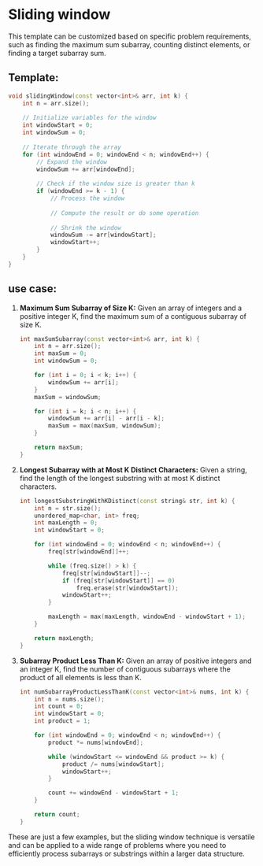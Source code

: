 # Sliding window

This template can be customized based on specific problem requirements, such as finding the maximum sum subarray, counting distinct elements, or finding a target subarray sum.

## Template:

```cpp
void slidingWindow(const vector<int>& arr, int k) {
    int n = arr.size();
    
    // Initialize variables for the window
    int windowStart = 0;
    int windowSum = 0;
    
    // Iterate through the array
    for (int windowEnd = 0; windowEnd < n; windowEnd++) {
        // Expand the window
        windowSum += arr[windowEnd];
        
        // Check if the window size is greater than k
        if (windowEnd >= k - 1) {
            // Process the window
            
            // Compute the result or do some operation
            
            // Shrink the window
            windowSum -= arr[windowStart];
            windowStart++;
        }
    }
}
```

## use case:

1.  **Maximum Sum Subarray of Size K:** Given an array of integers and a positive integer K, find the maximum sum of a contiguous subarray of size K.

    ```cpp
    int maxSumSubarray(const vector<int>& arr, int k) {
        int n = arr.size();
        int maxSum = 0;
        int windowSum = 0;

        for (int i = 0; i < k; i++) {
            windowSum += arr[i];
        }
        maxSum = windowSum;

        for (int i = k; i < n; i++) {
            windowSum += arr[i] - arr[i - k];
            maxSum = max(maxSum, windowSum);
        }

        return maxSum;
    }
    ```
2.  **Longest Subarray with at Most K Distinct Characters:** Given a string, find the length of the longest substring with at most K distinct characters.

    ```cpp
    int longestSubstringWithKDistinct(const string& str, int k) {
        int n = str.size();
        unordered_map<char, int> freq;
        int maxLength = 0;
        int windowStart = 0;

        for (int windowEnd = 0; windowEnd < n; windowEnd++) {
            freq[str[windowEnd]]++;

            while (freq.size() > k) {
                freq[str[windowStart]]--;
                if (freq[str[windowStart]] == 0)
                    freq.erase(str[windowStart]);
                windowStart++;
            }

            maxLength = max(maxLength, windowEnd - windowStart + 1);
        }

        return maxLength;
    }
    ```
3.  **Subarray Product Less Than K:** Given an array of positive integers and an integer K, find the number of contiguous subarrays where the product of all elements is less than K.

    ```cpp
    int numSubarrayProductLessThanK(const vector<int>& nums, int k) {
        int n = nums.size();
        int count = 0;
        int windowStart = 0;
        int product = 1;

        for (int windowEnd = 0; windowEnd < n; windowEnd++) {
            product *= nums[windowEnd];

            while (windowStart <= windowEnd && product >= k) {
                product /= nums[windowStart];
                windowStart++;
            }

            count += windowEnd - windowStart + 1;
        }

        return count;
    }
    ```

These are just a few examples, but the sliding window technique is versatile and can be applied to a wide range of problems where you need to efficiently process subarrays or substrings within a larger data structure.
